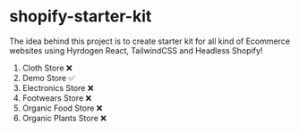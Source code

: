# shopify-starter-kit

The idea behind this project is to create starter kit for all kind of Ecommerce websites using Hyrdogen React, TailwindCSS and Headless Shopify!

1. Cloth Store :x:
2. Demo Store :white_check_mark:
3. Electronics Store :x:
4. Footwears Store :x:
5. Organic Food Store :x:
6. Organic Plants Store :x:
